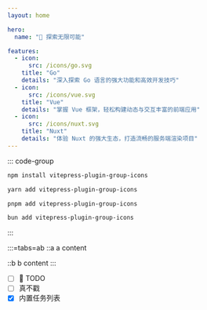 ```yaml
---
layout: home

hero:
  name: "🚀 探索无限可能"

features:
  - icon:
      src: /icons/go.svg
    title: "Go"
    details: "深入探索 Go 语言的强大功能和高效开发技巧"
  - icon:
      src: /icons/vue.svg
    title: "Vue"
    details: "掌握 Vue 框架，轻松构建动态与交互丰富的前端应用"
  - icon:
      src: /icons/nuxt.svg
    title: "Nuxt"
    details: "体验 Nuxt 的强大生态，打造流畅的服务端渲染项目"
---
```


::: code-group
```sh [npm]
npm install vitepress-plugin-group-icons
```

```sh [yarn]
yarn add vitepress-plugin-group-icons
```

```sh [pnpm]
pnpm add vitepress-plugin-group-icons
```

```sh [bun]
bun add vitepress-plugin-group-icons
```
:::

:::=tabs=ab
::a
a content

::b
b content
:::

* [ ] 🥔 TODO
* [ ] 真不戳
* [x] 内置任务列表